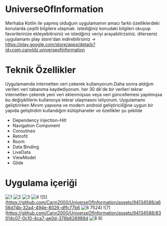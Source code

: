 # UniverseOfInformation

Merhaba Kotlin ile yapmış olduğum uygulamamın amacı farklı özelliklerdeki konularda çeşitli bilgilere ulaşmak. istediğiniz konudaki bilgileri okuyup favorilerinize ekleyebilirsiniz ve istedğiniz veriyi arayabilirzsiniz.
dilerseniz uygulamamı play store'dan indirebilirsiniz -> https://play.google.com/store/apps/details?id=com.canyldz.universeofinformation

# Teknik Özellikler
Uygulamamda internetten veri çekerek kullanıyorum.Daha sonra aldığım verileri veri tabanıma kaydediyorum. her 30 dk'de bir verileri tekrar internetten çekerek yeni veri eklenmişsse veya veri güncellemesi yapılmışsa bu değişiklilerin kullanıcıya tekrar ulaşmasını istiyorum.
Uygulamamı geliştirirken Mvvm yapısına ve modern android geliştiriciliğine uygun bir yapıda geliştirdim kullandığım kütüphaneler ve özellikler şu şekilde

- Dependency injection-Hilt
- Navigation Component
- Coroutines
- Retrofit
- Room
- Data Binding
- LiveData
- ViewModel
- Glide

# Uygulama içeriği
![1](https://github.com/Cann2000/UniverseOfInformation/assets/94134588/f142a0dd-3967-4fd4-aa80-399b279f6608)
![2](https://github.com/Cann2000/UniverseOfInformation/assets/94134588/28523a76-64da-4b7d-a920-5e241c34c8d8)
![3](https://github.com/Cann2000/UniverseOfInformation/assets/94134588/ec8d35d9-6356-4c37-9da0-45d7bf6fa69c)
![4](https://github.com/Cann2000/UniverseOfInformation/assets/94134588/15630ce5-0a12-415e-9ef1-4524ad7318dc)
![5](https://github.com/Cann2000/UniverseOfInformation/assets/94134588/a656d74b-32a4-494e-8026-dffc77b6
![6](https://github.com/Cann2000/UniverseOfInformation/assets/94134588/882f74a8-2b54-432d-b0de-dcd6b5182091)
7524)
![7](https://github.com/Cann2000/UniverseOfInformation/assets/94134588/83014c07-0c10-4ca7-ae0d-376b628988d
![8](https://github.com/Cann2000/UniverseOfInformation/assets/94134588/864ae01d-6f78-4de2-ba8d-d677a41f1aa1)
8)
